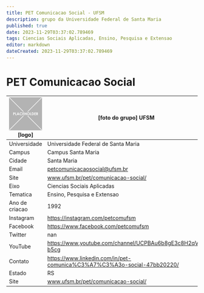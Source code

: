 ```yaml
---
title: PET Comunicacao Social - UFSM
description: grupo da Universidade Federal de Santa Maria
published: true
date: 2023-11-29T03:37:02.789469
tags: Ciencias Sociais Aplicadas, Ensino, Pesquisa e Extensao
editor: markdown
dateCreated: 2023-11-29T03:37:02.789469
---
```


# PET Comunicacao Social


| ![placeholder.png](/placeholder.png) [logo] | [foto do grupo] UFSM         |
| ------------------------------------------- | ------------------------------------------------- |
| Universidade                                | Universidade Federal de Santa Maria      |
| Campus                                      | Campus Santa Maria            |
| Cidade                                      | Santa Maria             |
| Email                                       | petcomunicacaosocial@ufsm.br             |
| Site                                        | www.ufsm.br/pet/comunicacao-social/              |
| Eixo                                        | Ciencias Sociais Aplicadas              |
| Tematica                                    | Ensino, Pesquisa e Extensao          |
| Ano de criacao                              | 1992        |
| Instagram                                   | https://instagram.com/petcomufsm         |
| Facebook                                    | https://www.facebook.com/petcomufsm          |
| Twitter                                     | nan           |
| YouTube                                     | https://www.youtube.com/channel/UCPBAu6b8gE3c8H2qVb-b5cg           |
| Contato                                     | https://www.linkedin.com/in/pet-comunica%C3%A7%C3%A3o-social-47bb20220/         |
| Estado                                      |  RS            |
| Site                                        | www.ufsm.br/pet/comunicacao-social/ |
